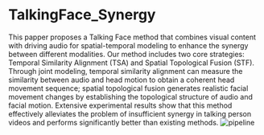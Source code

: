 # TalkingFace_Synergy
This papper proposes a Talking Face method that combines visual content with driving audio for spatial-temporal modeling to enhance the synergy between different modalities. Our method includes two core strategies: Temporal Similarity Alignment (TSA) and Spatial Topological Fusion (STF). Through joint modeling, temporal similarity alignment can measure the similarity between audio and head motion to obtain a coherent head movement sequence; spatial topological fusion generates realistic facial movement changes by establishing the topological structure of audio and facial motion. Extensive experimental results show that this method effectively alleviates the problem of insufficient synergy in talking person videos and performs significantly better than existing methods.
![pipeline](https://github.com/user-attachments/assets/1edef6d4-4a90-4428-817d-afe23bdaf032)
